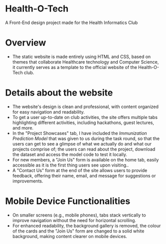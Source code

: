 # Health-O-Tech
A Front-End design project made for the Health Informatics Club

# Overview
* The static website is made entirely using HTML and CSS, based on themes that collaborate Healthcare technology and Computer Science, it currently serves as a template to the official website of the Health-O-Tech 
  club.

# Details about the website
* The website's design is clean and professional, with content organized for easy navigation and readability.
* To get a user up-to-date on club activities, the site offers multiple tabs highlighting different activities, including hackathons, guest lectures, and more.
* In the "Project Showcases" tab, I have included the *Immunization Prediction Model* that was given to us during the task round, so that the users can get to see a glimpse of what we actually do and what our 
  projects comprise of; the users can read about the project, download the dataset and access the model code to test it locally.
* For new members, a "Join Us" form is available on the home tab, easily accessible as it is the first thing users see upon visiting.. 
* A "Contact Us" form at the end of the site allows users to provide feedback, offering their name, email, and message for suggestions or improvements.
# Mobile Device Functionalities
* On smaller screens (e.g., mobile phones), tabs stack vertically to improve navigation without the need for horizontal scrolling.
* For enhanced readability, the background gallery is removed, the colour of the cards and the "Join Us" form are changed to a solid white background, making content clearer on mobile devices.
